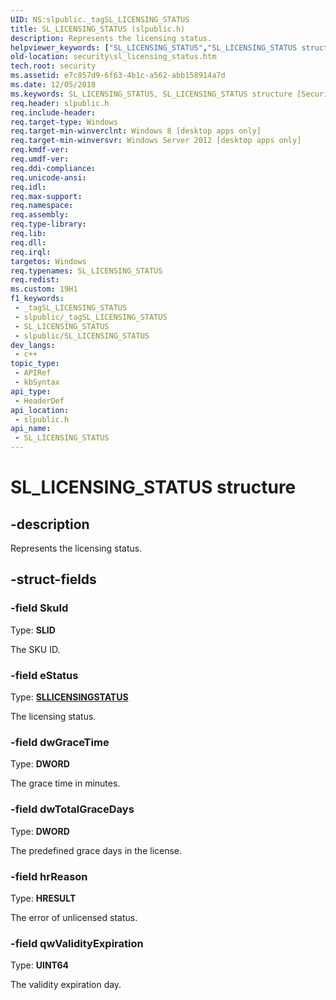 ```yaml
---
UID: NS:slpublic._tagSL_LICENSING_STATUS
title: SL_LICENSING_STATUS (slpublic.h)
description: Represents the licensing status.
helpviewer_keywords: ["SL_LICENSING_STATUS","SL_LICENSING_STATUS structure [Security]","security.sl_licensing_status","slpublic/SL_LICENSING_STATUS"]
old-location: security\sl_licensing_status.htm
tech.root: security
ms.assetid: e7c857d9-6f63-4b1c-a562-abb158914a7d
ms.date: 12/05/2018
ms.keywords: SL_LICENSING_STATUS, SL_LICENSING_STATUS structure [Security], security.sl_licensing_status, slpublic/SL_LICENSING_STATUS
req.header: slpublic.h
req.include-header: 
req.target-type: Windows
req.target-min-winverclnt: Windows 8 [desktop apps only]
req.target-min-winversvr: Windows Server 2012 [desktop apps only]
req.kmdf-ver: 
req.umdf-ver: 
req.ddi-compliance: 
req.unicode-ansi: 
req.idl: 
req.max-support: 
req.namespace: 
req.assembly: 
req.type-library: 
req.lib: 
req.dll: 
req.irql: 
targetos: Windows
req.typenames: SL_LICENSING_STATUS
req.redist: 
ms.custom: 19H1
f1_keywords:
 - _tagSL_LICENSING_STATUS
 - slpublic/_tagSL_LICENSING_STATUS
 - SL_LICENSING_STATUS
 - slpublic/SL_LICENSING_STATUS
dev_langs:
 - c++
topic_type:
 - APIRef
 - kbSyntax
api_type:
 - HeaderDef
api_location:
 - slpublic.h
api_name:
 - SL_LICENSING_STATUS
---
```


# SL_LICENSING_STATUS structure


## -description

Represents the licensing status.

## -struct-fields

### -field SkuId

Type: <b>SLID</b>

The SKU ID.

### -field eStatus

Type: <b><a href="https://docs.microsoft.com/windows/desktop/api/slpublic/ne-slpublic-sllicensingstatus">SLLICENSINGSTATUS</a></b>

The licensing status.

### -field dwGraceTime

Type: <b>DWORD</b>

The grace time in minutes.

### -field dwTotalGraceDays

Type: <b>DWORD</b>

The predefined grace days in the license.

### -field hrReason

Type: <b>HRESULT</b>

The error of unlicensed status.

### -field qwValidityExpiration

Type: <b>UINT64</b>

The validity expiration day.

